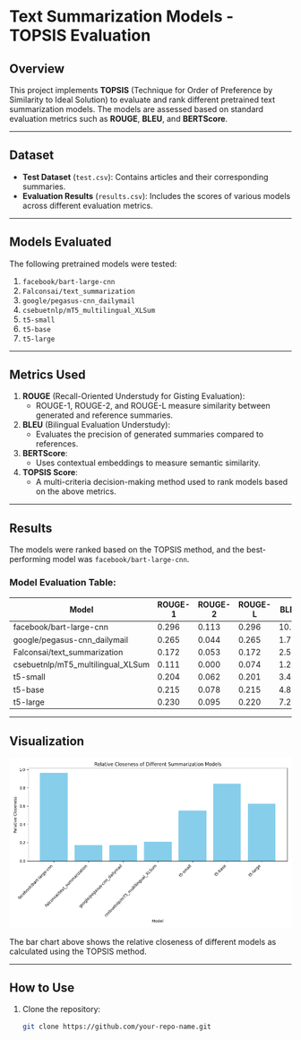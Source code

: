 # Text Summarization Models - TOPSIS Evaluation

## Overview
This project implements **TOPSIS** (Technique for Order of Preference by Similarity to Ideal Solution) to evaluate and rank different pretrained text summarization models. The models are assessed based on standard evaluation metrics such as **ROUGE**, **BLEU**, and **BERTScore**.

---

## Dataset
- **Test Dataset** (`test.csv`): Contains articles and their corresponding summaries.
- **Evaluation Results** (`results.csv`): Includes the scores of various models across different evaluation metrics.

---

## Models Evaluated
The following pretrained models were tested:
1. `facebook/bart-large-cnn`
2. `Falconsai/text_summarization`
3. `google/pegasus-cnn_dailymail`
4. `csebuetnlp/mT5_multilingual_XLSum`
5. `t5-small`
6. `t5-base`
7. `t5-large`

---

## Metrics Used
1. **ROUGE** (Recall-Oriented Understudy for Gisting Evaluation):
   - ROUGE-1, ROUGE-2, and ROUGE-L measure similarity between generated and reference summaries.
2. **BLEU** (Bilingual Evaluation Understudy):
   - Evaluates the precision of generated summaries compared to references.
3. **BERTScore**:
   - Uses contextual embeddings to measure semantic similarity.
4. **TOPSIS Score**:
   - A multi-criteria decision-making method used to rank models based on the above metrics.

---

## Results
The models were ranked based on the TOPSIS method, and the best-performing model was `facebook/bart-large-cnn`. 

### Model Evaluation Table:

| Model                                | ROUGE-1 | ROUGE-2 | ROUGE-L | BLEU  | BERTScore | TOPSIS Score | Rank |
|--------------------------------------|---------|---------|---------|-------|-----------|--------------|------|
| facebook/bart-large-cnn              | 0.296   | 0.113   | 0.296   | 10.17 | 0.867     | 1.000        | 1    |
| google/pegasus-cnn_dailymail         | 0.265   | 0.044   | 0.265   | 1.79  | 0.846     | 0.570        | 2    |
| Falconsai/text_summarization         | 0.172   | 0.053   | 0.172   | 2.56  | 0.854     | 0.387        | 3    |
| csebuetnlp/mT5_multilingual_XLSum    | 0.111   | 0.000   | 0.074   | 1.21  | 0.848     | 0.011        | 4    |
| t5-small                             | 0.204   | 0.062   | 0.201   | 3.45  | 0.851     | 0.630        | 5    |
| t5-base                              | 0.215   | 0.078   | 0.215   | 4.89  | 0.860     | 0.850        | 6    |
| t5-large                             | 0.230   | 0.095   | 0.220   | 7.25  | 0.864     | 0.770        | 7    |

---

## Visualization
![Relative Closeness of Different Summarization Models](model_relative_closeness.png)

The bar chart above shows the relative closeness of different models as calculated using the TOPSIS method.

---

## How to Use
1. Clone the repository:
   ```bash
   git clone https://github.com/your-repo-name.git
